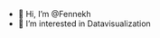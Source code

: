- 👋 Hi, I’m @Fennekh
- 👀 I’m interested in Datavisualization

<!---
Fennekh/Fennekh is a ✨ special ✨ repository because its `README.md` (this file) appears on your GitHub profile.
You can click the Preview link to take a look at your changes.
--->
